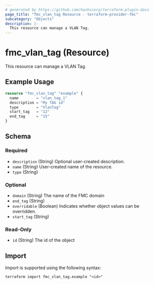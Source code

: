```yaml
---
# generated by https://github.com/hashicorp/terraform-plugin-docs
page_title: "fmc_vlan_tag Resource - terraform-provider-fmc"
subcategory: "Objects"
description: |-
  This resource can manage a VLAN Tag.
---
```


# fmc_vlan_tag (Resource)

This resource can manage a VLAN Tag.

## Example Usage

```terraform
resource "fmc_vlan_tag" "example" {
  name        = "vlan_tag_1"
  description = "My TAG id"
  type        = "VlanTag"
  start_tag   = "12"
  end_tag     = "15"
}
```

<!-- schema generated by tfplugindocs -->
## Schema

### Required

- `description` (String) Optional user-created description.
- `name` (String) User-created name of the resource.
- `type` (String)

### Optional

- `domain` (String) The name of the FMC domain
- `end_tag` (String)
- `overridable` (Boolean) Indicates whether object values can be overridden.
- `start_tag` (String)

### Read-Only

- `id` (String) The id of the object

## Import

Import is supported using the following syntax:

```shell
terraform import fmc_vlan_tag.example "<id>"
```
